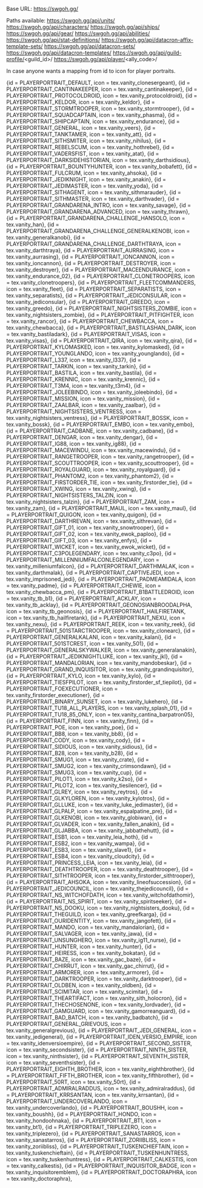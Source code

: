 Base URL: https://swgoh.gg/

Paths available:
https://swgoh.gg/api/units/
https://swgoh.gg/api/characters/
https://swgoh.gg/api/ships/
https://swgoh.gg/api/gear/
https://swgoh.gg/api/abilities/
https://swgoh.gg/api/stat-definitions/
https://swgoh.gg/api/datacron-affix-template-sets/
https://swgoh.gg/api/datacron-sets/
https://swgoh.gg/api/datacron-templates/
https://swgoh.gg/api/guild-profile/<guild_id>/
https://swgoh.gg/api/player/<ally_code>/ <!-- relic_tier -2 -->


In case anyone wants a mapping from id to icon for player portraits. 

{id = PLAYERPORTRAIT_DEFAULT, icon = tex.vanity_clonesergeant},
{id = PLAYERPORTRAIT_CANTINAKEEPER, icon = tex.vanity_cantinakeeper},
{id = PLAYERPORTRAIT_PROTOCOLDROID, icon = tex.vanity_protocoldroid},
{id = PLAYERPORTRAIT_KELDOR, icon = tex.vanity_keldor},
{id = PLAYERPORTRAIT_STORMTROOPER, icon = tex.vanity_stormtrooper},
{id = PLAYERPORTRAIT_SQUADCAPTAIN, icon = tex.vanity_phasma},
{id = PLAYERPORTRAIT_SHIPCAPTAIN, icon = tex.vanity_endurance},
{id = PLAYERPORTRAIT_GENERAL, icon = tex.vanity_veers},
{id = PLAYERPORTRAIT_TANKTAMER, icon = tex.vanity_att},
{id = PLAYERPORTRAIT_SITHSMITER, icon = tex.vanity_nihilus},
{id = PLAYERPORTRAIT_REBELSCUM, icon = tex.vanity_hothrebel},
{id = PLAYERPORTRAIT_VADERSFIST, icon = tex.vanity_atat},
{id = PLAYERPORTRAIT_DARKSIDEHISTORIAN, icon = tex.vanity_darthsidious},
{id = PLAYERPORTRAIT_BOUNTYHUNTER, icon = tex.vanity_bobafett},
{id = PLAYERPORTRAIT_FULCRUM, icon = tex.vanity_ahsoka},
{id = PLAYERPORTRAIT_JEDIKNIGHT, icon = tex.vanity_anakin},
{id = PLAYERPORTRAIT_JEDIMASTER, icon = tex.vanity_yoda},
{id = PLAYERPORTRAIT_SITHAGENT, icon = tex.vanity_sithmarauder},
{id = PLAYERPORTRAIT_SITHMASTER, icon = tex.vanity_darthvader},
{id = PLAYERPORTRAIT_GRANDARENA_INTRO, icon = tex.vanity_savage},
{id = PLAYERPORTRAIT_GRANDARENA_ADVANCED, icon = tex.vanity_thrawn},
{id = PLAYERPORTRAIT_GRANDARENA_CHALLENGE_HANSOLO, icon = tex.vanity_han},
{id = PLAYERPORTRAIT_GRANDARENA_CHALLENGE_GENERALKENOBI, icon = tex.vanity_generalkanobi},
{id = PLAYERPORTRAIT_GRANDARENA_CHALLENGE_DARTHTRAYA, icon = tex.vanity_darthtraya},
{id = PLAYERPORTRAIT_AURRASING, icon = tex.vanity_aurrasing},
{id = PLAYERPORTRAIT_IONCANNON, icon = tex.vanity_ioncannon},
{id = PLAYERPORTRAIT_DESTROYER, icon = tex.vanity_destroyer},
{id = PLAYERPORTRAIT_MACEENDURANCE, icon = tex.vanity_endurance_02},
{id = PLAYERPORTRAIT_CLONETROOPERS, icon = tex.vanity_clonetroopers},
{id = PLAYERPORTRAIT_FLEETCOMMANDERS, icon = tex.vanity_fleet},
{id = PLAYERPORTRAIT_SEPARATISTS, icon = tex.vanity_separatists},
{id = PLAYERPORTRAIT_JEDICONSULAR, icon = tex.vanity_jediconsular},
{id = PLAYERPORTRAIT_GREEDO, icon = tex.vanity_greedo},
{id = PLAYERPORTRAIT_NIGHTSISTERS_ZOMBIE, icon = tex.vanity_nightsisters_zombie},
{id = PLAYERPORTRAIT_PITFIGHTER, icon = tex.vanity_rancor},
{id = PLAYERPORTRAIT_CHEWBACCA, icon = tex.vanity_chewbacca},
{id = PLAYERPORTRAIT_BASTILASHAN_DARK, icon = tex.vanity_bastiladark},
{id = PLAYERPORTRAIT_VISAS, icon = tex.vanity_visas},
{id = PLAYERPORTRAIT_QIRA, icon = tex.vanity_qira},
{id = PLAYERPORTRAIT_KYLOMASKED, icon = tex.vanity_kylomasked},
{id = PLAYERPORTRAIT_YOUNGLANDO, icon = tex.vanity_younglando},
{id = PLAYERPORTRAIT_L337, icon = tex.vanity_l337},
{id = PLAYERPORTRAIT_TARKIN, icon = tex.vanity_tarkin},
{id = PLAYERPORTRAIT_BASTILA, icon = tex.vanity_bastila},
{id = PLAYERPORTRAIT_KRENNIC, icon = tex.vanity_krennic},
{id = PLAYERPORTRAIT_T3M4, icon = tex.vanity_t3m4},
{id = PLAYERPORTRAIT_JOLEEBINDO, icon = tex.vanity_joleebindo},
{id = PLAYERPORTRAIT_MISSION, icon = tex.vanity_mission},
{id = PLAYERPORTRAIT_ZAALBAR, icon = tex.vanity_zaalbar},
{id = PLAYERPORTRAIT_NIGHTSISTERS_VENTRESS, icon = tex.vanity_nightsisters_ventress},
{id = PLAYERPORTRAIT_BOSSK, icon = tex.vanity_bossk},
{id = PLAYERPORTRAIT_EMBO, icon = tex.vanity_embo},
{id = PLAYERPORTRAIT_CADBANE, icon = tex.vanity_cadbane},
{id = PLAYERPORTRAIT_DENGAR, icon = tex.vanity_dengar},
{id = PLAYERPORTRAIT_IG88, icon = tex.vanity_ig88},
{id = PLAYERPORTRAIT_MACEWINDU, icon = tex.vanity_macewindu},
{id = PLAYERPORTRAIT_RANGETROOPER, icon = tex.vanity_rangetrooper},
{id = PLAYERPORTRAIT_SCOUTTROOPER, icon = tex.vanity_scouttrooper},
{id = PLAYERPORTRAIT_ROYALGUARD, icon = tex.vanity_royalguard},
{id = PLAYERPORTRAIT_PHANTOM2, icon = tex.vanity_phantom2},
{id = PLAYERPORTRAIT_FIRSTORDER_TIE, icon = tex.vanity_firstorder_tie},
{id = PLAYERPORTRAIT_XWING, icon = tex.vanity_xwing},
{id = PLAYERPORTRAIT_NIGHTSISTERS_TALZIN, icon = tex.vanity_nightsisters_talzin},
{id = PLAYERPORTRAIT_ZAM, icon = tex.vanity_zam},
{id = PLAYERPORTRAIT_MAUL, icon = tex.vanity_maul},
{id = PLAYERPORTRAIT_QUIGON, icon = tex.vanity_quigon},
{id = PLAYERPORTRAIT_DARTHREVAN, icon = tex.vanity_sithrevan},
{id = PLAYERPORTRAIT_GIFT_01, icon = tex.vanity_snowtrooper},
{id = PLAYERPORTRAIT_GIFT_02, icon = tex.vanity_ewok_paploo},
{id = PLAYERPORTRAIT_GIFT_03, icon = tex.vanity_enfys},
{id = PLAYERPORTRAIT_WICKET, icon = tex.vanity_ewok_wicket},
{id = PLAYERPORTRAIT_C3POLEGENDARY, icon = tex.vanity_c3po},
{id = PLAYERPORTRAIT_MILLENNIUMFALCONLEGENDARY, icon = tex.vanity_milleniumfalcon},
{id = PLAYERPORTRAIT_DARTHMALAK, icon = tex.vanity_darthmalak},
{id = PLAYERPORTRAIT_CAPTIVEJEDI, icon = tex.vanity_imprisoned_jedi},
{id = PLAYERPORTRAIT_PADMEAMIDALA, icon = tex.vanity_padme},
{id = PLAYERPORTRAIT_CHEWIE, icon = tex.vanity_chewbacca_pm},
{id = PLAYERPORTRAIT_B1BATTLEDROID, icon = tex.vanity_tb_b1},
{id = PLAYERPORTRAIT_ACKLAY, icon = tex.vanity_tb_acklay},
{id = PLAYERPORTRAIT_GEONOSIANBROODALPHA, icon = tex.vanity_tb_geonosis},
{id = PLAYERPORTRAIT_HAILFIRETANK, icon = tex.vanity_tb_hailfiretank},
{id = PLAYERPORTRAIT_NEXU, icon = tex.vanity_nexu},
{id = PLAYERPORTRAIT_REEK, icon = tex.vanity_reek},
{id = PLAYERPORTRAIT_501STARCTROOPER, icon = tex.vanity_clonearc},
{id = PLAYERPORTRAIT_GENERALKALANI, icon = tex.vanity_kalani},
{id = PLAYERPORTRAIT_501STCREST, icon = tex.vanity_501},
{id = PLAYERPORTRAIT_GENERALSKYWALKER, icon = tex.vanity_generalanakin},
{id = PLAYERPORTRAIT_JEDIKNIGHTLUKE, icon = tex.vanity_jkl},
{id = PLAYERPORTRAIT_MANDALORIAN, icon = tex.vanity_mandobeskar},
{id = PLAYERPORTRAIT_GRAND_INQUISITOR, icon = tex.vanity_grandinquisitor},
{id = PLAYERPORTRAIT_KYLO, icon = tex.vanity_kylo},
{id = PLAYERPORTRAIT_TIESFPILOT, icon = tex.vanity_firstorder_sf_tiepilot},
{id = PLAYERPORTRAIT_FOEXECUTIONER, icon = tex.vanity_firstorder_executioner},
{id = PLAYERPORTRAIT_BINARY_SUNSET, icon = tex.vanity_lukehero},
{id = PLAYERPORTRAIT_TU18_ALL_PLAYERS, icon = tex.vanity_splash_01},
{id = PLAYERPORTRAIT_TU18_85_ONLY, icon = tex.vanity_cantina_barpatron05},
{id = PLAYERPORTRAIT_FINN, icon = tex.vanity_finn},
{id = PLAYERPORTRAIT_POE, icon = tex.vanity_poe},
{id = PLAYERPORTRAIT_BB8, icon = tex.vanity_bb8},
{id = PLAYERPORTRAIT_CODY, icon = tex.vanity_cody},
{id = PLAYERPORTRAIT_SIDIOUS, icon = tex.vanity_sidious},
{id = PLAYERPORTRAIT_B28, icon = tex.vanity_b28},
{id = PLAYERPORTRAIT_SMUG1, icon = tex.vanity_crate},
{id = PLAYERPORTRAIT_SMUG2, icon = tex.vanity_crimsondawn},
{id = PLAYERPORTRAIT_SMUG3, icon = tex.vanity_cup},
{id = PLAYERPORTRAIT_PILOT1, icon = tex.vanity_k2so},
{id = PLAYERPORTRAIT_PILOT2, icon = tex.vanity_tiesilencer},
{id = PLAYERPORTRAIT_GLREY, icon = tex.vanity_reytros},
{id = PLAYERPORTRAIT_GLKYLOREN, icon = tex.vanity_kylotros},
{id = PLAYERPORTRAIT_GLLUKE, icon = tex.vanity_luke_jedimaster},
{id = PLAYERPORTRAIT_GLPALP, icon = tex.vanity_espalpatine_pre},
{id = PLAYERPORTRAIT_GLKENOBI, icon = tex.vanity_globiwan},
{id = PLAYERPORTRAIT_GLVADER, icon = tex.vanity_fallen_anakin},
{id = PLAYERPORTRAIT_GLJABBA, icon = tex.vanity_jabbathehutt},
{id = PLAYERPORTRAIT_ESB1, icon = tex.vanity_leia_hoth},
{id = PLAYERPORTRAIT_ESB2, icon = tex.vanity_wampa},
{id = PLAYERPORTRAIT_ESB3, icon = tex.vanity_slave1},
{id = PLAYERPORTRAIT_ESB4, icon = tex.vanity_cloudcity},
{id = PLAYERPORTRAIT_PRINCESS_LEIA, icon = tex.vanity_leia},
{id = PLAYERPORTRAIT_DEATHTROOPER, icon = tex.vanity_deathtrooper},
{id = PLAYERPORTRAIT_SITHTROOPER, icon = tex.vanity_firstorder_sithtrooper},
{id = PLAYERPORTRAIT_AHSOKA, icon = tex.vanity_lineofsuccession},
{id = PLAYERPORTRAIT_JEDICOUNCIL, icon = tex.vanity_thejedicouncil},
{id = PLAYERPORTRAIT_NS_WITCHOFDATH, icon = tex.vanity_witchofdathomir},
{id = PLAYERPORTRAIT_NS_SPIRIT, icon = tex.vanity_spiritseeker},
{id = PLAYERPORTRAIT_NS_DOOKU, icon = tex.vanity_nightsisters_dooku},
{id = PLAYERPORTRAIT_THEGUILD, icon = tex.vanity_greefkarga},
{id = PLAYERPORTRAIT_OURIDENTITY, icon = tex.vanity_jangofett},
{id = PLAYERPORTRAIT_MANDO, icon = tex.vanity_mandalorian},
{id = PLAYERPORTRAIT_SALVAGER, icon = tex.vanity_jawa},
{id = PLAYERPORTRAIT_UNSUNGHERO, icon = tex.vanity_ig11_nurse},
{id = PLAYERPORTRAIT_HUNTER, icon = tex.vanity_hunter},
{id = PLAYERPORTRAIT_HEIRESS, icon = tex.vanity_bokatan},
{id = PLAYERPORTRAIT_BAZE, icon = tex.vanity_gac_baze},
{id = PLAYERPORTRAIT_CHIRRUT, icon = tex.vanity_gac_chirrut},
{id = PLAYERPORTRAIT_ARMORER, icon = tex.vanity_armorer},
{id = PLAYERPORTRAIT_DARKTROOPER, icon = tex.vanity_darktrooper},
{id = PLAYERPORTRAIT_OLDBEN, icon = tex.vanity_oldben},
{id = PLAYERPORTRAIT_SCIMITAR, icon = tex.vanity_scimitar},
{id = PLAYERPORTRAIT_THEARTIFACT, icon = tex.vanity_sith_holocron},
{id = PLAYERPORTRAIT_THECHOSENONE, icon = tex.vanity_lordvader},
{id = PLAYERPORTRAIT_GAMGUARD, icon = tex.vanity_gamorreanguard},
{id = PLAYERPORTRAIT_BAD_BATCH, icon = tex.vanity_badbatch},
{id = PLAYERPORTRAIT_GENERAL_GRIEVOUS, icon = tex.vanity_generalgrevious},
{id = PLAYERPORTRAIT_JEDI_GENERAL, icon = tex.vanity_jedigeneral},
{id = PLAYERPORTRAIT_IDEN_VERSIO_EMPIRE, icon = tex.vanity_idenversioempire},
{id = PLAYERPORTRAIT_SECOND_SISTER, icon = tex.vanity_secondsister},
{id = PLAYERPORTRAIT_NINTH_SISTER, icon = tex.vanity_ninthsister},
{id = PLAYERPORTRAIT_SEVENTH_SISTER, icon = tex.vanity_seventhsister},
{id = PLAYERPORTRAIT_EIGHTH_BROTHER, icon = tex.vanity_eighthbrother},
{id = PLAYERPORTRAIT_FIFTH_BROTHER, icon = tex.vanity_fifthbrother},
{id = PLAYERPORTRAIT_50RT, icon = tex.vanity_50rt},
{id = PLAYERPORTRAIT_ADMIRALRADDUS, icon = tex.vanity_admiralraddus},
{id = PLAYERPORTRAIT_KRRSANTAN, icon = tex.vanity_krrsantan},
{id = PLAYERPORTRAIT_UNDERCOVERLANDO, icon = tex.vanity_undercoverlando},
{id = PLAYERPORTRAIT_BOUSHH, icon = tex.vanity_boushh},
{id = PLAYERPORTRAIT_HONDO, icon = tex.vanity_hondoohnaka},
{id = PLAYERPORTRAIT_BT1, icon = tex.vanity_bt1},
{id = PLAYERPORTRAIT_TRIPLEZERO, icon = tex.vanity_triplezero},
{id = PLAYERPORTRAIT_SANASTARROS, icon = tex.vanity_sanastarros},
{id = PLAYERPORTRAIT_ZORIIBLISS, icon = tex.vanity_zoriibliss},
{id = PLAYERPORTRAIT_TUSKENCHIEFTAIN, icon = tex.vanity_tuskenchieftain},
{id = PLAYERPORTRAIT_TUSKENHUNTRESS, icon = tex.vanity_tuskenhuntress},
{id = PLAYERPORTRAIT_CALKESTIS, icon = tex.vanity_calkestis},
{id = PLAYERPORTRAIT_INQUISITOR_BADGE, icon = tex.vanity_inquisitoremblem},
{id = PLAYERPORTRAIT_DOCTORAPHRA, icon = tex.vanity_doctoraphra},